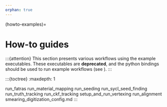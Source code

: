 ```yaml
---
orphan: true
---
```


(howto-examples)=
# How-to guides

:::{attention}
This section presents various workflows using the example executables.
These executables are **deprecated**, and the python bindings should be used
to run example workflows (see [](python-bindings)).
:::

:::{toctree}
:maxdepth: 1

run_fatras
run_material_mapping
run_seeding
run_sycl_seed_finding
run_truth_tracking
run_ckf_tracking
setup_and_run_vertexing
run_alignment
smearing_digitization_config.md
:::
